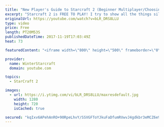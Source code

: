 ```yaml
---
title: "New Player's Guide to Starcraft 2 (Beginner Multiplayer/Choosing Race)"
excerpt: "Starcraft 2 is FREE TO PLAY! I try to show all the things silver league me wishes he had known in 2010!! Important Links (to outside resources): Sc2ReplayStats: https://sc2replaystats.com/ Team Liquid: http://www.teamliquid.net/ Reddit Resources: https://www.reddit.com/r/starcraft/wiki/related_reddits"
originalUrl: https://youtube.com/watch?v=bLR_DRS8LLU
type: video
price: Free
length: PT20M53S
publishedDateTime: 2017-11-19T17:03:49Z
heat: 73

featuredContent: "<iframe width=\"800\" height=\"500\" frameborder=\"0\" src=\"https://www.youtube.com/embed/bLR_DRS8LLU\" allow=\"accelerometer; autoplay; encrypted-media; gyroscope; picture-in-picture\" allowfullscreen></iframe>"

provider:
  name: WinterStarcraft
  domain: youtube.com

topics:
  - StarCraft 2

images:
  - url: https://i.ytimg.com/vi/bLR_DRS8LLU/maxresdefault.jpg
    width: 1280
    height: 720
    isCached: true

secured: "kqIxv6APehAnRO+90RpeLhvY/SSVGFToYJkuFaDfumRVwvJ4gdkbr3eMCZ6e9t+TJSnGZyw4xbbUWyF0Q/FWliqza/pe0g4Qdec+zJo4FqYs+cFWaZEsgzrrzRjKKbsV8QpRi9zUtpxcImmh4YVjWPG7fpUdKQyxxqjWqdJHp3XRcqaXhHC5lN76SXfugVaNdSEN2EMLbJLHBiAa7xKkQqnJRRc0ZF47WaU/6ZhxSr0WeLxGRxvKxyRHcmyhDOsYcWZ8f/Ce5NVcDEAV5FkCBX/ItlKndLSflXfiv+5gVuebc5UPE2Y4IpWnwYVsYjd9NlTsIbRU2J2g5lM6R3qTCyJFg38PyaCDPjPzHwyQLI73mYOQ9yoGBxGIkzNUT0hkC6mpMF0+8+YY59XsG7iHr+c1dnhNkujzGEXv57E8lb/z67aVdjfPGhbRIj5Xj7Pu;3nJn0yCms2QtiF3eSNKA0g=="
---
```


